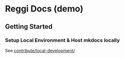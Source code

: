 # Reggi Docs (demo)


## Getting Started
### Setup Local Environment & Host mkdocs locally
See [contribute/local-development/](https://andrewbreyen.github.io/reggi-demo/contribute/local-development/)
